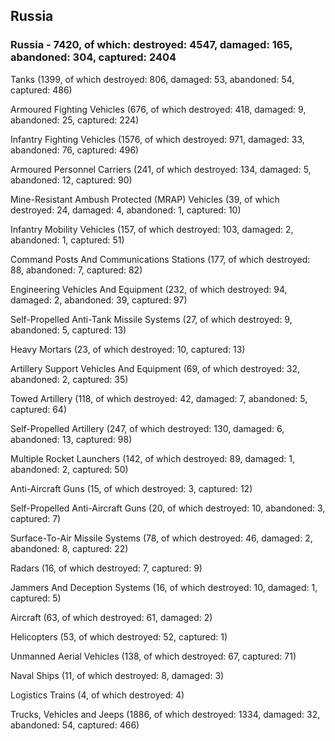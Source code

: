 
 
 ## Russia
 
 ### Russia - 7420, of which: destroyed: 4547, damaged: 165, abandoned: 304, captured: 2404

 

 

 Tanks (1399, of which destroyed: 806, damaged: 53, abandoned: 54, captured: 486)

 Armoured Fighting Vehicles (676, of which destroyed: 418, damaged: 9, abandoned: 25, captured: 224)

 Infantry Fighting Vehicles (1576, of which destroyed: 971, damaged: 33, abandoned: 76, captured: 496)

 Armoured Personnel Carriers (241, of which destroyed: 134, damaged: 5, abandoned: 12, captured: 90)

 Mine-Resistant Ambush Protected (MRAP) Vehicles (39, of which destroyed: 24, damaged: 4, abandoned: 1, captured: 10)

 Infantry Mobility Vehicles (157, of which destroyed: 103, damaged: 2, abandoned: 1, captured: 51)

 Command Posts And Communications Stations (177, of which destroyed: 88, abandoned: 7, captured: 82)

 Engineering Vehicles And Equipment (232, of which destroyed: 94, damaged: 2, abandoned: 39, captured: 97)

 Self-Propelled Anti-Tank Missile Systems (27, of which destroyed: 9, abandoned: 5, captured: 13)

 Heavy Mortars (23, of which destroyed: 10, captured: 13)

 Artillery Support Vehicles And Equipment (69, of which destroyed: 32, abandoned: 2, captured: 35)

 Towed Artillery (118, of which destroyed: 42, damaged: 7, abandoned: 5, captured: 64)

 Self-Propelled Artillery (247, of which destroyed: 130, damaged: 6, abandoned: 13, captured: 98)

 Multiple Rocket Launchers (142, of which destroyed: 89, damaged: 1, abandoned: 2, captured: 50)

 Anti-Aircraft Guns (15, of which destroyed: 3, captured: 12)

 Self-Propelled Anti-Aircraft Guns (20, of which destroyed: 10, abandoned: 3, captured: 7)

 Surface-To-Air Missile Systems (78, of which destroyed: 46, damaged: 2, abandoned: 8, captured: 22)

 Radars (16, of which destroyed: 7, captured: 9)

 Jammers And Deception Systems (16, of which destroyed: 10, damaged: 1, captured: 5)

 Aircraft (63, of which destroyed: 61, damaged: 2)

 Helicopters (53, of which destroyed: 52, captured: 1)

 Unmanned Aerial Vehicles (138, of which destroyed: 67, captured: 71)

 Naval Ships (11, of which destroyed: 8, damaged: 3)

 Logistics Trains (4, of which destroyed: 4)

 Trucks, Vehicles and Jeeps (1886, of which destroyed: 1334, damaged: 32, abandoned: 54, captured: 466)

